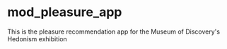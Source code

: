 # mod_pleasure_app
This is the pleasure recommendation app for the Museum of Discovery's Hedonism exhibition 
